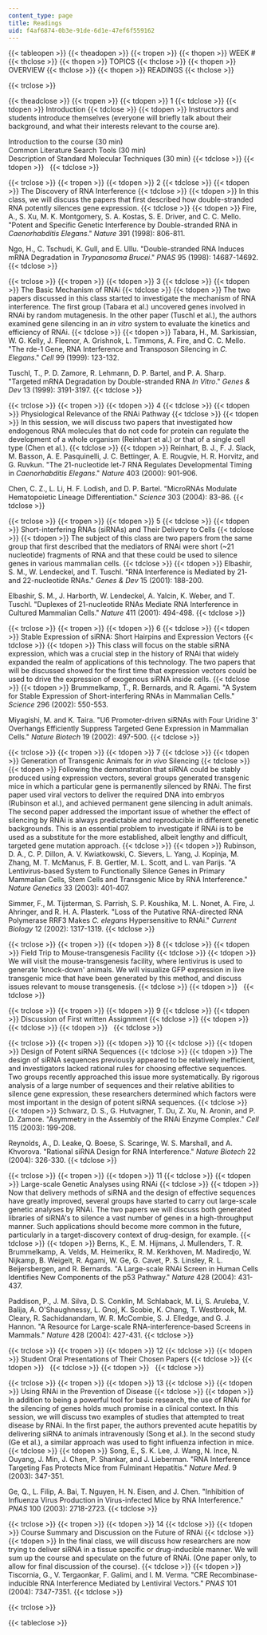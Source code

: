 ```yaml
---
content_type: page
title: Readings
uid: f4af6874-0b3e-91de-6d1e-47ef6f559162
---
```


{{< tableopen >}}
{{< theadopen >}}
{{< tropen >}}
{{< thopen >}}
WEEK #
{{< thclose >}}
{{< thopen >}}
TOPICS
{{< thclose >}}
{{< thopen >}}
OVERVIEW
{{< thclose >}}
{{< thopen >}}
READINGS
{{< thclose >}}

{{< trclose >}}

{{< theadclose >}}
{{< tropen >}}
{{< tdopen >}}
1
{{< tdclose >}}
{{< tdopen >}}
Introduction
{{< tdclose >}}
{{< tdopen >}}
Instructors and students introduce themselves (everyone will briefly talk about their background, and what their interests relevant to the course are).  
  
Introduction to the course (30 min)  
Common Literature Search Tools (30 min)  
Description of Standard Molecular Techniques (30 min)
{{< tdclose >}}
{{< tdopen >}}
 
{{< tdclose >}}

{{< trclose >}}
{{< tropen >}}
{{< tdopen >}}
2
{{< tdclose >}}
{{< tdopen >}}
The Discovery of RNA Interference
{{< tdclose >}}
{{< tdopen >}}
In this class, we will discuss the papers that first described how double-stranded RNA potently silences gene expression.
{{< tdclose >}}
{{< tdopen >}}
Fire, A., S. Xu, M. K. Montgomery, S. A. Kostas, S. E. Driver, and C. C. Mello. "Potent and Specific Genetic Interference by Double-stranded RNA in _Caenorhabditis Elegans_." _Nature_ 391 (1998): 806-811.  
  
Ngo, H., C. Tschudi, K. Gull, and E. Ullu. "Double-stranded RNA Induces mRNA Degradation in _Trypanosoma Brucei_." _PNAS_ 95 (1998): 14687-14692.
{{< tdclose >}}

{{< trclose >}}
{{< tropen >}}
{{< tdopen >}}
3
{{< tdclose >}}
{{< tdopen >}}
The Basic Mechanism of RNAi
{{< tdclose >}}
{{< tdopen >}}
The two papers discussed in this class started to investigate the mechanism of RNA interference. The first group (Tabara et al.) uncovered genes involved in RNAi by random mutagenesis. In the other paper (Tuschl et al.), the authors examined gene silencing in an _in vitro_ system to evaluate the kinetics and efficiency of RNAi.
{{< tdclose >}}
{{< tdopen >}}
Tabara, H., M. Sarkissian, W. G. Kelly, J. Fleenor, A. Grishnok, L. Timmons, A. Fire, and C. C. Mello. "The rde-1 Gene, RNA Interference and Transposon Silencing in _C. Elegans_." _Cell_ 99 (1999): 123-132.  
  
Tuschl, T., P. D. Zamore, R. Lehmann, D. P. Bartel, and P. A. Sharp. "Targeted mRNA Degradation by Double-stranded RNA _In Vitro_." _Genes & Dev_ 13 (1999): 3191-3197.
{{< tdclose >}}

{{< trclose >}}
{{< tropen >}}
{{< tdopen >}}
4
{{< tdclose >}}
{{< tdopen >}}
Physiological Relevance of the RNAi Pathway
{{< tdclose >}}
{{< tdopen >}}
In this session, we will discuss two papers that investigated how endogenous RNA molecules that do not code for protein can regulate the development of a whole organism (Reinhart et al.) or that of a single cell type (Chen et al.).
{{< tdclose >}}
{{< tdopen >}}
Reinhart, B. J., F. J. Slack, M. Basson, A. E. Pasquinelli, J. C. Bettinger, A. E. Rougvie, H. R. Horvitz, and G. Ruvkun. "The 21-nucleotide let-7 RNA Regulates Developmental Timing in _Caenorhabditis Elegans_." _Nature_ 403 (2000): 901-906.  
  
Chen, C. Z., L. Li, H. F. Lodish, and D. P. Bartel. "MicroRNAs Modulate Hematopoietic Lineage Differentiation." _Science_ 303 (2004): 83-86.
{{< tdclose >}}

{{< trclose >}}
{{< tropen >}}
{{< tdopen >}}
5
{{< tdclose >}}
{{< tdopen >}}
Short-interfering RNAs (siRNAs) and Their Delivery to Cells
{{< tdclose >}}
{{< tdopen >}}
The subject of this class are two papers from the same group that first described that the mediators of RNAi were short (~21 nucleotide) fragments of RNA and that these could be used to silence genes in various mammalian cells.
{{< tdclose >}}
{{< tdopen >}}
Elbashir, S. M., W. Lendeckel, and T. Tuschl. "RNA Interference is Mediated by 21- and 22-nucleotide RNAs." _Genes & Dev_ 15 (2001): 188-200.  
  
Elbashir, S. M., J. Harborth, W. Lendeckel, A. Yalcin, K. Weber, and T. Tuschl. "Duplexes of 21-nucleotide RNAs Mediate RNA Interference in Cultured Mammalian Cells." _Nature_ 411 (2001): 494-498.
{{< tdclose >}}

{{< trclose >}}
{{< tropen >}}
{{< tdopen >}}
6
{{< tdclose >}}
{{< tdopen >}}
Stable Expression of siRNA: Short Hairpins and Expression Vectors
{{< tdclose >}}
{{< tdopen >}}
This class will focus on the stable siRNA expression, which was a crucial step in the history of RNAi that widely expanded the realm of applications of this technology. The two papers that will be discussed showed for the first time that expression vectors could be used to drive the expression of exogenous siRNA inside cells.
{{< tdclose >}}
{{< tdopen >}}
Brummelkamp, T., R. Bernards, and R. Agami. "A System for Stable Expression of Short-interfering RNAs in Mammalian Cells." _Science_ 296 (2002): 550-553.  
  
Miyagishi, M. and K. Taira. "U6 Promoter-driven siRNAs with Four Uridine 3' Overhangs Efficiently Suppress Targeted Gene Expression in Mammalian Cells." _Nature Biotech_ 19 (2002): 497-500.
{{< tdclose >}}

{{< trclose >}}
{{< tropen >}}
{{< tdopen >}}
7
{{< tdclose >}}
{{< tdopen >}}
Generation of Transgenic Animals for _in vivo_ Silencing
{{< tdclose >}}
{{< tdopen >}}
Following the demonstration that siRNA could be stably produced using expression vectors, several groups generated transgenic mice in which a particular gene is permanently silenced by RNAi. The first paper used viral vectors to deliver the required DNA into embryos (Rubinson et al.), and achieved permanent gene silencing in adult animals. The second paper addressed the important issue of whether the effect of silencing by RNAi is always predictable and reproducible in different genetic backgrounds. This is an essential problem to investigate if RNAi is to be used as a substitute for the more established, albeit lengthy and difficult, targeted gene mutation approach.
{{< tdclose >}}
{{< tdopen >}}
Rubinson, D. A., C. P. Dillon, A. V. Kwiatkowski, C. Sievers, L. Yang, J. Kopinja, M. Zhang, M. T. McManus, F. B. Gertler, M. L. Scott, and L. van Parijs. "A Lentivirus-based System to Functionally Silence Genes in Primary Mammalian Cells, Stem Cells and Transgenic Mice by RNA Interference." _Nature Genetics_ 33 (2003): 401-407.  
  
Simmer, F., M. Tijsterman, S. Parrish, S. P. Koushika, M. L. Nonet, A. Fire, J. Ahringer, and R. H. A. Plasterk. "Loss of the Putative RNA-directed RNA Polymerase RRF3 Makes _C. elegans_ Hypersensitive to RNAi." _Current Biology_ 12 (2002): 1317-1319.
{{< tdclose >}}

{{< trclose >}}
{{< tropen >}}
{{< tdopen >}}
8
{{< tdclose >}}
{{< tdopen >}}
Field Trip to Mouse-transgenesis Facility
{{< tdclose >}}
{{< tdopen >}}
We will visit the mouse-transgenesis facility, where lentivirus is used to generate 'knock-down' animals. We will visualize GFP expression in live transgenic mice that have been generated by this method, and discuss issues relevant to mouse transgenesis.
{{< tdclose >}}
{{< tdopen >}}
 
{{< tdclose >}}

{{< trclose >}}
{{< tropen >}}
{{< tdopen >}}
9
{{< tdclose >}}
{{< tdopen >}}
Discussion of First written Assignment
{{< tdclose >}}
{{< tdopen >}}
 
{{< tdclose >}}
{{< tdopen >}}
 
{{< tdclose >}}

{{< trclose >}}
{{< tropen >}}
{{< tdopen >}}
10
{{< tdclose >}}
{{< tdopen >}}
Design of Potent siRNA Sequences
{{< tdclose >}}
{{< tdopen >}}
The design of siRNA sequences previously appeared to be relatively inefficient, and investigators lacked rational rules for choosing effective sequences. Two groups recently approached this issue more systematically. By rigorous analysis of a large number of sequences and their relative abilities to silence gene expression, these researchers determined which factors were most important in the design of potent siRNA sequences.
{{< tdclose >}}
{{< tdopen >}}
Schwarz, D. S., G. Hutvagner, T. Du, Z. Xu, N. Aronin, and P. D. Zamore. "Asymmetry in the Assembly of the RNAi Enzyme Complex." _Cell_ 115 (2003): 199-208.  
  
Reynolds, A., D. Leake, Q. Boese, S. Scaringe, W. S. Marshall, and A. Khvorova. "Rational siRNA Design for RNA Interference." _Nature Biotech_ 22 (2004): 326-330.
{{< tdclose >}}

{{< trclose >}}
{{< tropen >}}
{{< tdopen >}}
11
{{< tdclose >}}
{{< tdopen >}}
Large-scale Genetic Analyses using RNAi
{{< tdclose >}}
{{< tdopen >}}
Now that delivery methods of siRNA and the design of effective sequences have greatly improved, several groups have started to carry out large-scale genetic analyses by RNAi. The two papers we will discuss both generated libraries of siRNA's to silence a vast number of genes in a high-throughput manner. Such applications should become more common in the future, particularly in a target-discovery context of drug-design, for example.
{{< tdclose >}}
{{< tdopen >}}
Berns, K., E. M. Hijmans, J. Mullenders, T. R. Brummelkamp, A. Velds, M. Heimerikx, R. M. Kerkhoven, M. Madiredjo, W. Nijkamp, B. Weigelt, R. Agami, W. Ge, G. Cavet, P. S. Linsley, R. L. Beijersbergen, and R. Bernards. "A Large-scale RNAi Screen in Human Cells Identifies New Components of the p53 Pathway." _Nature_ 428 (2004): 431-437.  
  
Paddison, P., J. M. Silva, D. S. Conklin, M. Schlaback, M. Li, S. Aruleba, V. Balija, A. O'Shaughnessy, L. Gnoj, K. Scobie, K. Chang, T. Westbrook, M. Cleary, R. Sachidanandam, W. R. McCombie, S. J. Elledge, and G. J. Hannon. "A Resource for Large-scale RNA-interference-based Screens in Mammals." _Nature_ 428 (2004): 427-431.
{{< tdclose >}}

{{< trclose >}}
{{< tropen >}}
{{< tdopen >}}
12
{{< tdclose >}}
{{< tdopen >}}
Student Oral Presentations of Their Chosen Papers
{{< tdclose >}}
{{< tdopen >}}
 
{{< tdclose >}}
{{< tdopen >}}
 
{{< tdclose >}}

{{< trclose >}}
{{< tropen >}}
{{< tdopen >}}
13
{{< tdclose >}}
{{< tdopen >}}
Using RNAi in the Prevention of Disease
{{< tdclose >}}
{{< tdopen >}}
In addition to being a powerful tool for basic research, the use of RNAi for the silencing of genes holds much promise in a clinical context. In this session, we will discuss two examples of studies that attempted to treat disease by RNAi. In the first paper, the authors prevented acute hepatitis by delivering siRNA to animals intravenously (Song et al.). In the second study (Ge et al.), a similar approach was used to fight influenza infection in mice.
{{< tdclose >}}
{{< tdopen >}}
Song, E., S. K. Lee, J. Wang, N. Ince, N. Ouyang, J. Min, J. Chen, P. Shankar, and J. Lieberman. "RNA Interference Targeting Fas Protects Mice from Fulminant Hepatitis." _Nature Med_. 9 (2003): 347-351.  
  
Ge, Q., L. Filip, A. Bai, T. Nguyen, H. N. Eisen, and J. Chen. "Inhibition of Influenza Virus Production in Virus-infected Mice by RNA Interference." _PNAS_ 100 (2003): 2718-2723.
{{< tdclose >}}

{{< trclose >}}
{{< tropen >}}
{{< tdopen >}}
14
{{< tdclose >}}
{{< tdopen >}}
Course Summary and Discussion on the Future of RNAi
{{< tdclose >}}
{{< tdopen >}}
In the final class, we will discuss how researchers are now trying to deliver siRNA in a tissue specific or drug-inducible manner. We will sum up the course and speculate on the future of RNAi. (One paper only, to allow for final discussion of the course).
{{< tdclose >}}
{{< tdopen >}}
Tiscornia, G., V. Tergaonkar, F. Galimi, and I. M. Verma. "CRE Recombinase-inducible RNA Interference Mediated by Lentiviral Vectors." _PNAS_ 101 (2004): 7347-7351.
{{< tdclose >}}

{{< trclose >}}

{{< tableclose >}}
